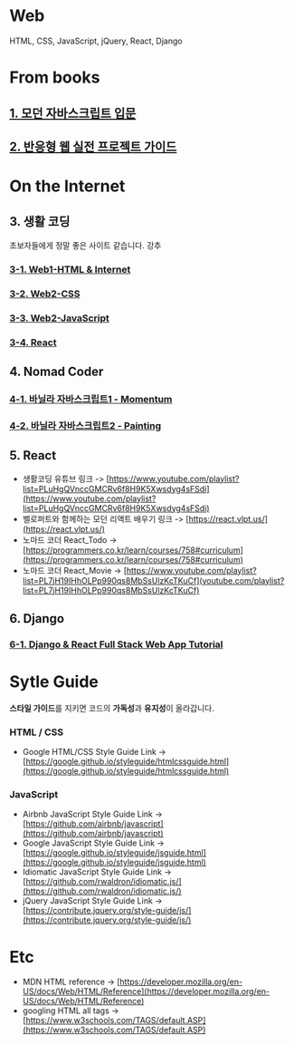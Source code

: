 # Web

HTML, CSS, JavaScript, jQuery, React, Django

# From books

## [1. 모던 자바스크립트 입문](./모던%20자바스크립트%20입문/README.md)

## [2. 반응형 웹 실전 프로젝트 가이드](./Responsive_Web_Publishing/README.md)

# On the Internet

## 3. 생활 코딩

초보자들에게 정말 좋은 사이트 같습니다. 강추

### [3-1. Web1-HTML & Internet](./생활코딩/Web1-HTML&Internet/README.md)

### [3-2. Web2-CSS](./생활코딩/Web2-CSS/README.md)

### [3-3. Web2-JavaScript](./생활코딩/Web2-JavaScript/README.md)

### [3-4. React](./생활코딩/React/README.md)

## 4. Nomad Coder

### [4-1. 바닐라 자바스크립트1 - Momentum](./Nomad%20Coder/바닐라%20자바스크립트/README.md)

### [4-2. 바닐라 자바스크립트2 - Painting](./Nomad%20Coder/바닐라%20자바스크립트2/README.md)

## 5. React

- 생활코딩 유튜브 링크 -> [https://www.youtube.com/playlist?list=PLuHgQVnccGMCRv6f8H9K5Xwsdyg4sFSdi](https://www.youtube.com/playlist?list=PLuHgQVnccGMCRv6f8H9K5Xwsdyg4sFSdi)
- 벨로퍼트와 함께하는 모던 리액트 배우기 링크 -> [https://react.vlpt.us/](https://react.vlpt.us/)
- 노마드 코더 React_Todo -> [https://programmers.co.kr/learn/courses/758#curriculum](https://programmers.co.kr/learn/courses/758#curriculum)
- 노마드 코더 React_Movie -> [https://www.youtube.com/playlist?list=PL7jH19IHhOLPp990qs8MbSsUlzKcTKuCf](youtube.com/playlist?list=PL7jH19IHhOLPp990qs8MbSsUlzKcTKuCf)

## 6. Django

### [6-1. Django & React Full Stack Web App Tutorial](./Django/Django%20&%20React%20Tutorial/README.md)

# Sytle Guide

**스타일 가이드**를 지키면 코드의 **가독성**과 **유지성**이 올라갑니다.

### HTML / CSS

- Google HTML/CSS Style Guide Link -> [https://google.github.io/styleguide/htmlcssguide.html](https://google.github.io/styleguide/htmlcssguide.html)

### JavaScript

- Airbnb JavaScript Style Guide Link -> [https://github.com/airbnb/javascript](https://github.com/airbnb/javascript)
- Google JavaScript Style Guide Link -> [https://google.github.io/styleguide/jsguide.html](https://google.github.io/styleguide/jsguide.html)
- Idiomatic JavaScript Style Guide Link -> [https://github.com/rwaldron/idiomatic.js/](https://github.com/rwaldron/idiomatic.js/)
- jQuery JavaScript Style Guide Link -> [https://contribute.jquery.org/style-guide/js/](https://contribute.jquery.org/style-guide/js/)

# Etc

- MDN HTML reference -> [https://developer.mozilla.org/en-US/docs/Web/HTML/Reference](https://developer.mozilla.org/en-US/docs/Web/HTML/Reference)
- googling HTML all tags -> [https://www.w3schools.com/TAGS/default.ASP](https://www.w3schools.com/TAGS/default.ASP)
